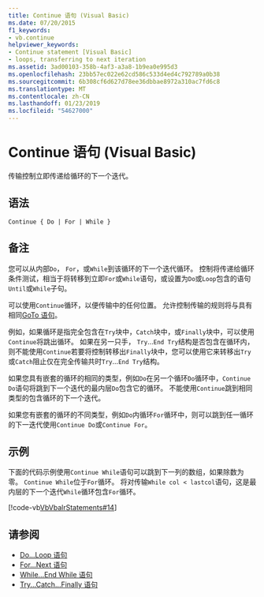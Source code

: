 ```yaml
---
title: Continue 语句 (Visual Basic)
ms.date: 07/20/2015
f1_keywords:
- vb.continue
helpviewer_keywords:
- Continue statement [Visual Basic]
- loops, transferring to next iteration
ms.assetid: 3ad00103-358b-4af3-a3a8-1b9ea0e995d3
ms.openlocfilehash: 23bb57ec022e62cd586c533d4ed4c792789a0b38
ms.sourcegitcommit: 6b308cf6d627d78ee36dbbae8972a310ac7fd6c8
ms.translationtype: MT
ms.contentlocale: zh-CN
ms.lasthandoff: 01/23/2019
ms.locfileid: "54627000"
---
```

# <a name="continue-statement-visual-basic"></a>Continue 语句 (Visual Basic)
传输控制立即传递给循环的下一个迭代。  
  
## <a name="syntax"></a>语法  
  
```  
Continue { Do | For | While }  
```  
  
## <a name="remarks"></a>备注  
 您可以从内部`Do`， `For`，或`While`到该循环的下一个迭代循环。 控制将传递给循环条件测试，相当于将转移到立即`For`或`While`语句，或设置为`Do`或`Loop`包含的语句`Until`或`While`子句。  
  
 可以使用`Continue`循环，以便传输中的任何位置。 允许控制传输的规则将与具有相同[GoTo 语句](../../../visual-basic/language-reference/statements/goto-statement.md)。  
  
 例如，如果循环是指完全包含在`Try`块中，`Catch`块中，或`Finally`块中，可以使用`Continue`将跳出循环。 如果在另一只手， `Try`...`End Try`结构是否包含在循环内，则不能使用`Continue`若要将控制转移出`Finally`块中，您可以使用它来转移出`Try`或`Catch`阻止仅在完全传输共时`Try`...`End Try`结构。  
  
 如果您具有嵌套的循环的相同的类型，例如`Do`在另一个循环`Do`循环中，`Continue Do`语句将跳到下一个迭代的最内层`Do`包含它的循环。 不能使用`Continue`跳到相同类型的包含循环的下一个迭代。  
  
 如果您有嵌套的循环的不同类型，例如`Do`内循环`For`循环中，则可以跳到任一循环的下一迭代使用`Continue Do`或`Continue For`。  
  
## <a name="example"></a>示例  
 下面的代码示例使用`Continue While`语句可以跳到下一列的数组，如果除数为零。 `Continue While`位于`For`循环。 将对传输`While col < lastcol`语句，这是最内层的下一个迭代`While`循环包含`For`循环。  
  
 [!code-vb[VbVbalrStatements#14](../../../visual-basic/language-reference/error-messages/codesnippet/VisualBasic/continue-statement_1.vb)]  
  
## <a name="see-also"></a>请参阅
- [Do...Loop 语句](../../../visual-basic/language-reference/statements/do-loop-statement.md)
- [For...Next 语句](../../../visual-basic/language-reference/statements/for-next-statement.md)
- [While...End While 语句](../../../visual-basic/language-reference/statements/while-end-while-statement.md)
- [Try...Catch...Finally 语句](../../../visual-basic/language-reference/statements/try-catch-finally-statement.md)

